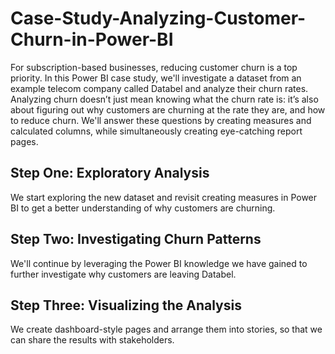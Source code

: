 # Case-Study-Analyzing-Customer-Churn-in-Power-BI

For subscription-based businesses, reducing customer churn is a top priority. In this Power BI case study, we'll investigate a dataset from an example telecom company called Databel and analyze their churn rates. Analyzing churn doesn’t just mean knowing what the churn rate is: it’s also about figuring out why customers are churning at the rate they are, and how to reduce churn. We'll answer these questions by creating measures and calculated columns, while simultaneously creating eye-catching report pages.

## Step One: Exploratory Analysis
We start exploring the new dataset and revisit creating measures in Power BI to get a better understanding of why customers are churning.

## Step Two: Investigating Churn Patterns
We'll continue by leveraging the Power BI knowledge we have gained to further investigate why customers are leaving Databel.

## Step Three: Visualizing the Analysis
We create dashboard-style pages and arrange them into stories, so that we can share the results with stakeholders.
